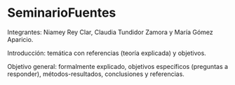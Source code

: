 # SeminarioFuentes
Integrantes: Niamey Rey Clar, Claudia Tundidor Zamora y María Gómez Aparicio. 

Introducción: temática con referencias (teoría explicada) y objetivos.

Objetivo general: formalmente explicado, objetivos específicos (preguntas a responder), métodos-resultados, conclusiones y referencias.
